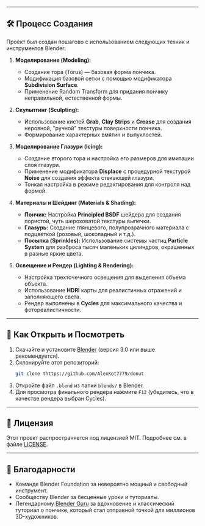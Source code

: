 
---

## 🛠️ Процесс Создания

Проект был создан пошагово с использованием следующих техник и инструментов Blender:

1.  **Моделирование (Modeling):**
    *   Создание тора (Torus) — базовая форма пончика.
    *   Модификация базовой сетки с помощью модификатора **Subdivision Surface**.
    *   Применение Random Transform для придания пончику неправильной, естественной формы.

2.  **Скульптинг (Sculpting):**
    *   Использование кистей **Grab**, **Clay Strips** и **Crease** для создания неровной, "ручной" текстуры поверхности пончика.
    *   Формирование характерных вмятин и выпуклостей.

3.  **Моделирование Глазури (Icing):**
    *   Создание второго тора и настройка его размеров для имитации слоя глазури.
    *   Применение модификатора **Displace** с процедурной текстурой **Noise** для создания эффекта стекающей глазури.
    *   Тонкая настройка в режиме редактирования для контроля над формой.

4.  **Материалы и Шейдинг (Materials & Shading):**
    *   **Пончик:** Настройка **Principled BSDF** шейдера для создания пористой, чуть шероховатой текстуры выпечки.
    *   **Глазурь:** Создание глянцевого, полупрозрачного материала с подцветкой (розовый, шоколадный и т.д.).
    *   **Посыпка (Sprinkles):** Использование системы частиц **Particle System** для разброса тысяч маленьких цилиндров, окрашенных в разные яркие цвета.

5.  **Освещение и Рендер (Lighting & Rendering):**
    *   Настройка трехточечного освещения для выделения объема объекта.
    *   Использование **HDRI** карты для реалистичных отражений и заполняющего света.
    *   Рендер выполнены в **Cycles** для максимального качества и фотореалистичности.

---

## 🚀 Как Открыть и Посмотреть

1.  Скачайте и установите [Blender](https://www.blender.org/download/) (версия 3.0 или выше рекомендуется).
2.  Склонируйте этот репозиторий:
    ```bash
    git clone thttps://github.com/AlexKot7779/donut
    ```
3.  Откройте файл `.blend` из папки `blends/` в Blender.
4.  Для просмотра финального рендера нажмите `F12` (убедитесь, что в качестве рендера выбран Cycles).

---

## 📜 Лицензия

Этот проект распространяется под лицензией MIT. Подробнее см. в файле [LICENSE](LICENSE).

---

## 🙏 Благодарности

*   Команде Blender Foundation за невероятно мощный и свободный инструмент.
*   Сообществу Blender за бесценные уроки и туториалы.
*   Легендарному [Blender Guru](https://www.blenderguru.com/) за вдохновение и классический туториал о пончике, который стал отправной точкой для миллионов 3D-художников.
